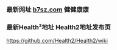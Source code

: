 ### 最新网址 [b7sz.com](http://www.b7sz.com/) 健健康康
### 最新Health²地址 Health2地址发布页

https://github.com/Health2/Health2/wiki

